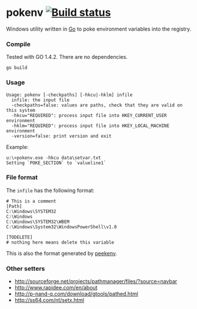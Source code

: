 ﻿# pokenv [![Build status](https://ci.appveyor.com/api/projects/status/hrtwo6hrx10d7i88?svg=true)](https://ci.appveyor.com/project/tischda/pokenv)

Windows utility written in [Go](https://www.golang.org) to poke
environment variables into the registry.

### Compile

Tested with GO 1.4.2. There are no dependencies.

~~~
go build
~~~

### Usage

~~~
Usage: pokenv [-checkpaths] [-hkcu|-hklm] infile
  infile: the input file
  -checkpaths=false: values are paths, check that they are valid on this system
  -hkcu="REQUIRED": process input file into HKEY_CURRENT_USER environment
  -hklm="REQUIRED": process input file into HKEY_LOCAL_MACHINE environment
  -version=false: print version and exit
~~~

Example:

~~~
u:\>pokenv.exe -hkcu data\setvar.txt
Setting `POKE_SECTION` to `valueline1`
~~~

### File format

The `infile` has the following format:

~~~
# This is a comment
[Path]
C:\Windows\SYSTEM32
C:\Windows
C:\Windows\SYSTEM32\WBEM
C:\Windows\System32\WindowsPowerShell\v1.0

[TODELETE]
# nothing here means delete this variable
~~~

This is also the format generated by [peekenv](https://github.com/tischda/peekenv).

### Other setters

* http://sourceforge.net/projects/pathmanager/files/?source=navbar
* http://www.rapidee.com/en/about
* http://p-nand-q.com/download/gtools/pathed.html
* http://ss64.com/nt/setx.html
